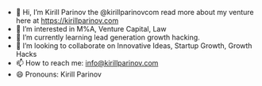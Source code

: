 - 👋 Hi, I’m Kirill Parinov the @kirillparinovcom read more about my venture here at https://kirillparinov.com
- 👀 I’m interested in M%A, Venture Capital, Law
- 🌱 I’m currently learning lead generation growth hacking.
- 💞️ I’m looking to collaborate on Innovative Ideas, Startup Growth, Growth Hacks
- 📫 How to reach me: info@kirillparinov.com
- 😄 Pronouns: Kirill Parinov



<!---
kirillparinovcom/kirillparinovcom is a ✨ special ✨ repository because its `README.md` (this file) appears on your GitHub profile.
You can click the Preview link to take a look at your changes.
--->
